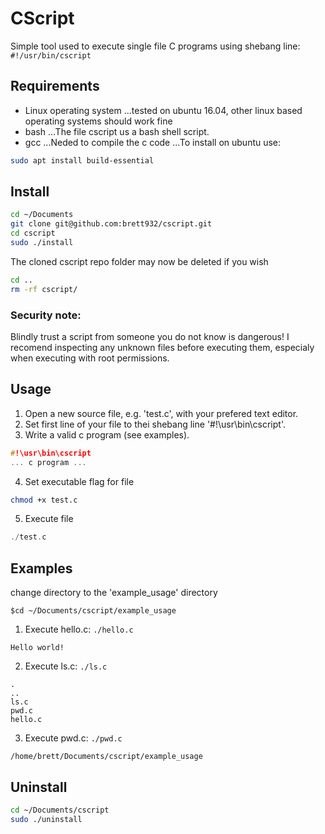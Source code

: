 # CScript
Simple tool used to execute single file C programs using shebang line: `#!/usr/bin/cscript`
## Requirements
* Linux operating system 
...tested on ubuntu 16.04, other linux based operating systems should work fine
* bash
...The file cscript us a bash shell script.
* gcc
...Neded to compile the c code
...To install on ubuntu use:
```bash
sudo apt install build-essential
```
## Install
```bash
cd ~/Documents
git clone git@github.com:brett932/cscript.git
cd cscript
sudo ./install
```
The cloned cscript repo folder may now be deleted if you wish
```bash
cd ..
rm -rf cscript/
```
### Security note:
Blindly trust a script from someone you do not know is dangerous!
I recomend inspecting any unknown files before executing them, especialy when executing with root permissions.
## Usage
1. Open a new source file, e.g. 'test.c', with your prefered text editor.
2. Set first line of your file to thei shebang line '#!\usr\bin\cscript'.
3. Write a valid c program (see examples).
```c
#!\usr\bin\cscript
... c program ...
```
4. Set executable flag for file
```bash
chmod +x test.c
```
5. Execute file
```c
./test.c
```
## Examples
change directory to the 'example\_usage' directory
```shell
$cd ~/Documents/cscript/example_usage
```
1. Execute hello.c: `./hello.c`
```
Hello world!
```
2. Execute ls.c: `./ls.c`
```
.
..
ls.c
pwd.c
hello.c
```
3. Execute pwd.c: `./pwd.c`
```
/home/brett/Documents/cscript/example_usage
```
## Uninstall
```bash
cd ~/Documents/cscript
sudo ./uninstall
```
